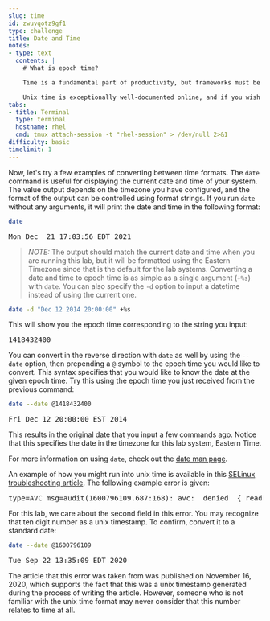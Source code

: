 ```yaml
---
slug: time
id: zwuvqotz9gf1
type: challenge
title: Date and Time
notes:
- type: text
  contents: |
    # What is epoch time?

    Time is a fundamental part of productivity, but frameworks must be established to ensure that humans and computers can be on the same page about time. On Linux, one of these frameworks is the __unix epoch__. This is a standardized date and time that is defined as the beginning of time for unix systems. From this, an _epoch time_ (or _unix time_) is the number of seconds that have elapsed since the __unix epoch__. The __unix epoch__ is defined as Midnight UTC on January 1, 1970.

    Unix time is exceptionally well-documented online, and if you wish to learn more the [Wikipedia page](https://en.wikipedia.org/wiki/Unix_time) on the subject is a great place to start.
tabs:
- title: Terminal
  type: terminal
  hostname: rhel
  cmd: tmux attach-session -t "rhel-session" > /dev/null 2>&1
difficulty: basic
timelimit: 1
---
```

Now, let's try a few examples of converting between time formats. The `date` command is useful for displaying the current date and time of your system. The value output depends on the timezone you have configured, and the format of the output can be controlled using format strings. If you run `date` without any arguments, it will print the date and time in the following format:

```bash
date
```

<pre class=file>
Mon Dec  21 17:03:56 EDT 2021
</pre>

>_NOTE:_ The output should match the current date and time when you are running this lab, but it will be formatted using the Eastern Timezone since that is the default for the lab systems. Converting a date and time to epoch time is as simple as a single argument (`+%s`) with `date`. You can also specify the `-d` option to input a datetime instead of using the current one.

```bash
date -d "Dec 12 2014 20:00:00" +%s
```

This will show you the epoch time corresponding to the string you input:

<pre class=file>
1418432400
</pre>

You can convert in the reverse direction with `date` as well by using the `--date` option, then prepending a `@` symbol to the epoch time you would like to convert. This syntax specifies that you would like to know the date at the given epoch time. Try this using the epoch time you just received from the previous command:

```bash
date --date @1418432400
```

<pre class=file>
Fri Dec 12 20:00:00 EST 2014
</pre>

This results in the original date that you input a few commands ago. Notice that this specifies the date in the timezone for this lab system, Eastern Time.

For more information on using `date`, check out the [date man page](https://man7.org/linux/man-pages/man1/date.1.html).

An example of how you might run into unix time is available in this [SELinux troubleshooting article](https://www.redhat.com/sysadmin/selinux-denial2). The following example error is given:

<pre class=file>
type=AVC msg=audit(1600796109.687:168): avc:  denied  { read } for  pid=3912 comm="rhsmcertd-worker" name="virt.module" dev="dm-0" ino=50331783 scontext=system_u:system_r:rhsmcertd_t:s0 tcontext=system_u:object_r:root_t:s0 tclass=file permissive=0
</pre>

For this lab, we care about the second field in this error. You may recognize that ten digit number as a unix timestamp. To confirm, convert it to a standard date:

```bash
date --date @1600796109
```

<pre class=file>
Tue Sep 22 13:35:09 EDT 2020
</pre>

The article that this error was taken from was published on November 16, 2020, which supports the fact that this was a unix timestamp generated during the process of writing the article. However, someone who is not familiar with the unix time format may never consider that this number relates to time at all.
